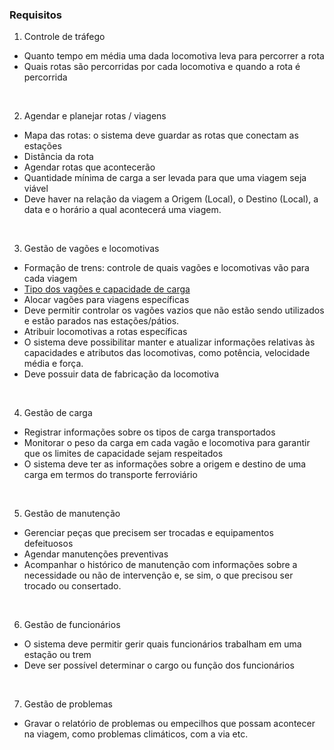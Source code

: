 ### Requisitos
1. Controle de tráfego
- Quanto tempo em média uma dada locomotiva leva para percorrer a rota
- Quais rotas são percorridas por cada locomotiva e quando a rota é percorrida

<br>

2. Agendar e planejar rotas / viagens
- Mapa das rotas: o sistema deve guardar as rotas que conectam as estações
- Distância da rota
- Agendar rotas que acontecerão
- Quantidade mínima de carga a ser levada para que uma viagem seja viável
- Deve haver na relação da viagem a Origem (Local), o Destino (Local), a data e o horário a qual acontecerá uma viagem.

<br>

3. Gestão de vagões e locomotivas
- Formação de trens: controle de quais vagões e locomotivas vão para cada viagem
- [Tipo dos vagões e capacidade de carga](./tipos_vagoes.md)
- Alocar vagões para viagens específicas
- Deve permitir controlar os vagões vazios que não estão sendo utilizados e estão parados nas estações/pátios.
- Atribuir locomotivas a rotas específicas
- O sistema deve possibilitar manter e atualizar informações relativas às capacidades e atributos das locomotivas, como potência, velocidade média e força.
- Deve possuir data de fabricação da locomotiva

<br>

4. Gestão de carga
- Registrar informações sobre os tipos de carga transportados
- Monitorar o peso da carga em cada vagão e locomotiva para garantir que os limites de capacidade sejam respeitados
- O sistema deve ter as informações sobre a origem e destino de uma carga em termos do transporte ferroviário

<br>

5. Gestão de manutenção
- Gerenciar peças que precisem ser trocadas e equipamentos defeituosos
- Agendar manutenções preventivas
- Acompanhar o histórico de manutenção com informações sobre a necessidade ou não de intervenção e, se sim, o que precisou ser trocado ou consertado.

<br>

6. Gestão de funcionários
- O sistema deve permitir gerir quais funcionários trabalham em uma estação ou trem
- Deve ser possível determinar o cargo ou função dos funcionários

<br>

7. Gestão de problemas
- Gravar o relatório de problemas ou empecilhos que possam acontecer na viagem, como problemas climáticos, com a via etc.
